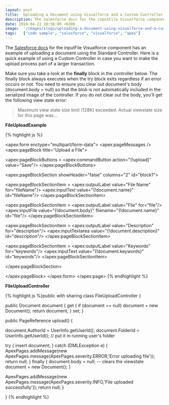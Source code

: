 ```yaml
---
layout: post
title:  Uploading a Document using Visualforce and a Custom Controller
description: The Salesforce docs for the inputFile Visualforce component has an example of uploading a document using the Standard Controller. Here is a quick example of using a Custom Controller in case you want to make the upload process part of a larger transaction. Make sure you take a look at the finally block in the controller below. The finally block always executes when the try block exits regardless if an error occurs or not. You need to ensure you clear out documents body (document.body = null) so 
date: 2010-04-22 10:56:00 +0300
image:  '/images/slugs/uploading-a-document-using-visualforce-and-a-custom-controller.jpg'
tags:   ["code sample", "salesforce", "visualforce", "apex"]
---
```

<p style="clear: both">The <a href="http://www.salesforce.com/us/developer/docs/pages/Content/pages_compref_inputFile.htm" target="_blank">Salesforce docs</a> for the inputFile Visualforce component has an example of uploading a document using the Standard Controller. Here is a quick example of using a Custom Controller in case you want to make the upload process part of a larger transaction.</p><p>Make sure you take a look at the <strong>finally</strong> block in the controller below. The finally block always executes when the try block exits regardless if an error occurs or not. You need to ensure you clear out document's body (document.body = null) so that the blob is not automatically included in the serialized image of the controller. If you do not clear out the body, you'll get the following view state error:</p><blockquote style="clear: both"><p>Maximum view state size limit (128K) exceeded. Actual viewstate size for this page was...</p></blockquote><p style="clear: both"><strong>FileUploadExample</strong></p><p style="clear: both">
{% highlight js %}<apex:page controller="FileUploadController">
 <apex:sectionHeader title="Visualforce Example" subtitle="File Upload Example"/>

 <apex:form enctype="multipart/form-data">
  <apex:pageMessages />
  <apex:pageBlock title="Upload a File">

 <apex:pageBlockButtons >
  <apex:commandButton action="{!upload}" value="Save"/>
 </apex:pageBlockButtons>

 <apex:pageBlockSection showHeader="false" columns="2" id="block1">

  <apex:pageBlockSectionItem >
   <apex:outputLabel value="File Name" for="fileName"/>
   <apex:inputText value="{!document.name}" id="fileName"/>
  </apex:pageBlockSectionItem>

  <apex:pageBlockSectionItem >
   <apex:outputLabel value="File" for="file"/>
   <apex:inputFile value="{!document.body}" filename="{!document.name}" id="file"/>
  </apex:pageBlockSectionItem>

  <apex:pageBlockSectionItem >
   <apex:outputLabel value="Description" for="description"/>
   <apex:inputTextarea value="{!document.description}" id="description"/>
  </apex:pageBlockSectionItem>

  <apex:pageBlockSectionItem >
   <apex:outputLabel value="Keywords" for="keywords"/>
   <apex:inputText value="{!document.keywords}" id="keywords"/>
  </apex:pageBlockSectionItem>

 </apex:pageBlockSection>

  </apex:pageBlock>
 </apex:form>
</apex:page>
{% endhighlight %}
<p><strong>FileUploadController</strong></p>
{% highlight js %}public with sharing class FileUploadController {

 public Document document {
  get {
 if (document == null)
  document = new Document();
 return document;
  }
  set;
 }

 public PageReference upload() {

  document.AuthorId = UserInfo.getUserId();
  document.FolderId = UserInfo.getUserId(); // put it in running user's folder

  try {
 insert document;
  } catch (DMLException e) {
 ApexPages.addMessage(new ApexPages.message(ApexPages.severity.ERROR,'Error uploading file'));
 return null;
  } finally {
 document.body = null; -- clears the viewstate
 document = new Document();
  }

  ApexPages.addMessage(new ApexPages.message(ApexPages.severity.INFO,'File uploaded successfully'));
  return null;
 }

}
{% endhighlight %}

